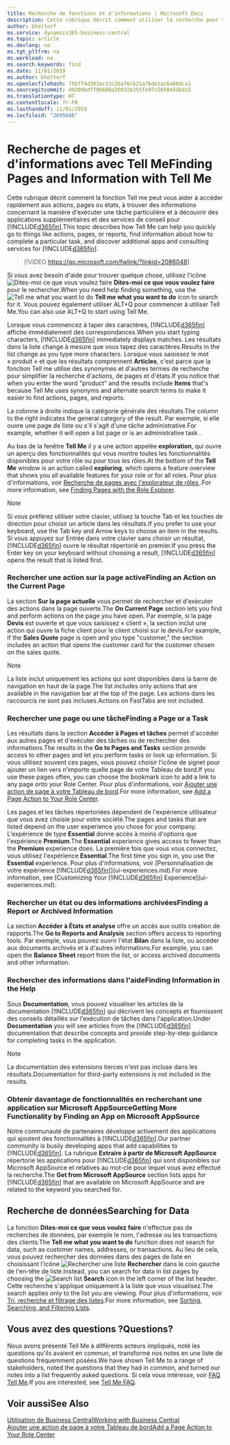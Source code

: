 ```yaml
---
title: Recherche de fonctions et d'informations | Microsoft Docs
description: Cette rubrique décrit comment utiliser la recherche pour trouver des actions, pages, états, documents et données ainsi que les autres applications et services de conseil.
author: bholtorf
ms.service: dynamics365-business-central
ms.topic: article
ms.devlang: na
ms.tgt_pltfrm: na
ms.workload: na
ms.search.keywords: find
ms.date: 11/01/2019
ms.author: bholtorf
ms.openlocfilehash: 75bff4d303ac13c2ba76cb21a76de1ac6a08dca1
ms.sourcegitcommit: 49309bdff9b680a35032b355fe97c565845dba15
ms.translationtype: HT
ms.contentlocale: fr-FR
ms.lasthandoff: 11/01/2019
ms.locfileid: "2695046"
---
```

# <a name="finding-pages-and-information-with-tell-me"></a><span data-ttu-id="27b8f-103">Recherche de pages et d'informations avec Tell Me</span><span class="sxs-lookup"><span data-stu-id="27b8f-103">Finding Pages and Information with Tell Me</span></span>  
<span data-ttu-id="27b8f-104">Cette rubrique décrit comment la fonction Tell me peut vous aider à accéder rapidement aux actions, pages ou états, à trouver des informations concernant la manière d'exécuter une tâche particulière et à découvrir des applications supplémentaires et des services de conseil pour [!INCLUDE[d365fin](includes/d365fin_md.md)].</span><span class="sxs-lookup"><span data-stu-id="27b8f-104">This topic describes how Tell Me can help you quickly go to things like actions, pages, or reports, find information about how to complete a particular task, and discover additional apps and consulting services for [!INCLUDE[d365fin](includes/d365fin_md.md)].</span></span>  


> [!VIDEO https://go.microsoft.com/fwlink/?linkid=2086048]

<span data-ttu-id="27b8f-105">Si vous avez besoin d'aide pour trouver quelque chose, utilisez l'icône ![Dites-moi ce que vous voulez faire](media/ui-search/search.png "Rechercher une page ou un état") **Dites-moi ce que vous voulez faire** pour le rechercher.</span><span class="sxs-lookup"><span data-stu-id="27b8f-105">When you need help finding something, use the ![Tell me what you want to do](media/ui-search/search.png "Search for Page or Report") **Tell me what you want to do** icon to search for it.</span></span> <span data-ttu-id="27b8f-106">Vous pouvez également utiliser ALT+Q pour commencer à utiliser Tell Me.</span><span class="sxs-lookup"><span data-stu-id="27b8f-106">You can also use ALT+Q to start using Tell Me.</span></span>

<span data-ttu-id="27b8f-107">Lorsque vous commencez à taper des caractères, [!INCLUDE[d365fin](includes/d365fin_md.md)] affiche immédiatement des correspondances.</span><span class="sxs-lookup"><span data-stu-id="27b8f-107">When you start typing characters, [!INCLUDE[d365fin](includes/d365fin_md.md)] immediately displays matches.</span></span> <span data-ttu-id="27b8f-108">Les résultats dans la liste change à mesure que vous tapez des caractères.</span><span class="sxs-lookup"><span data-stu-id="27b8f-108">Results in the list change as you type more characters.</span></span> <span data-ttu-id="27b8f-109">Lorsque vous saisissez le mot « produit » et que les résultats comprennent **Articles**, c'est parce que la fonction Tell me utilise des synonymes et d'autres termes de recherche pour simplifier la recherche d'actions, de pages et d'états.</span><span class="sxs-lookup"><span data-stu-id="27b8f-109">If you notice that when you enter the word "product" and the results include **Items** that's because Tell Me uses synonyms and alternate search terms to make it easier to find actions, pages, and reports.</span></span>

<span data-ttu-id="27b8f-110">La colonne à droite indique la catégorie générale des résultats.</span><span class="sxs-lookup"><span data-stu-id="27b8f-110">The column to the right indicates the general category of the result.</span></span> <span data-ttu-id="27b8f-111">Par exemple, si elle ouvre une page de liste ou s'il s'agit d'une tâche administrative.</span><span class="sxs-lookup"><span data-stu-id="27b8f-111">For example, whether it will open a list page or is an administrative task .</span></span>  

<span data-ttu-id="27b8f-112">Au bas de la fenêtre **Tell Me** il y a une action appelée **exploration**, qui ouvre un aperçu des fonctionnalités qui vous montre toutes les fonctionnalités disponibles pour votre rôle ou pour tous les rôles.</span><span class="sxs-lookup"><span data-stu-id="27b8f-112">At the bottom of the **Tell Me** window is an action called **exploring**, which opens a feature overview that shows you all available features for your role or for all roles.</span></span> <span data-ttu-id="27b8f-113">Pour plus d'informations, voir [Recherche de pages avec l'explorateur de rôles ](ui-role-explorer.md).</span><span class="sxs-lookup"><span data-stu-id="27b8f-113">For more information, see [Finding Pages with the Role Explorer](ui-role-explorer.md).</span></span>

> [!NOTE]  
>   <span data-ttu-id="27b8f-114">Si vous préférez utiliser votre clavier, utilisez la touche Tab et les touches de direction pour choisir un article dans les résultats.</span><span class="sxs-lookup"><span data-stu-id="27b8f-114">If you prefer to use your keyboard, use the Tab key and Arrow keys to choose an item in the results.</span></span> <span data-ttu-id="27b8f-115">Si vous appuyez sur Entrée dans votre clavier sans choisir un résultat, [!INCLUDE[d365fin](includes/d365fin_md.md)] ouvre le résultat répertorié en premier.</span><span class="sxs-lookup"><span data-stu-id="27b8f-115">If you press the Enter key on your keyboard without choosing a result, [!INCLUDE[d365fin](includes/d365fin_md.md)] opens the result that is listed first.</span></span>

### <a name="finding-an-action-on-the-current-page"></a><span data-ttu-id="27b8f-116">Rechercher une action sur la page active</span><span class="sxs-lookup"><span data-stu-id="27b8f-116">Finding an Action on the Current Page</span></span>
<span data-ttu-id="27b8f-117">La section **Sur la page actuelle** vous permet de rechercher et d'exécuter des actions dans la page ouverte.</span><span class="sxs-lookup"><span data-stu-id="27b8f-117">The **On Current Page** section lets you find and perform actions on the page you have open.</span></span> <span data-ttu-id="27b8f-118">Par exemple, si la page **Devis** est ouverte et que vous saisissez « client », la section inclut une action qui ouvre la fiche client pour le client choisi sur le devis.</span><span class="sxs-lookup"><span data-stu-id="27b8f-118">For example, if the **Sales Quote** page is open and you type "customer," the section includes an action that opens the customer card for the customer chosen on the sales quote.</span></span>

> [!NOTE]  
>   <span data-ttu-id="27b8f-119">La liste inclut uniquement les actions qui sont disponibles dans la barre de navigation en haut de la page.</span><span class="sxs-lookup"><span data-stu-id="27b8f-119">The list includes only actions that are available in the navigation bar at the top of the page.</span></span> <span data-ttu-id="27b8f-120">Les actions dans les raccourcis ne sont pas incluses.</span><span class="sxs-lookup"><span data-stu-id="27b8f-120">Actions on FastTabs are not included.</span></span>  

### <a name="finding-a-page-or-a-task"></a><span data-ttu-id="27b8f-121">Rechercher une page ou une tâche</span><span class="sxs-lookup"><span data-stu-id="27b8f-121">Finding a Page or a Task</span></span>
<span data-ttu-id="27b8f-122">Les résultats dans la section **Accéder à Pages et tâches** permet d'accéder aux autres pages et d'exécuter des tâches ou de rechercher des informations.</span><span class="sxs-lookup"><span data-stu-id="27b8f-122">The results in the **Go to Pages and Tasks** section provide access to other pages and let you perform tasks or look up information.</span></span> <span data-ttu-id="27b8f-123">Si vous utilisez souvent ces pages, vous pouvez choisir l’icône de signet pour ajouter un lien vers n’importe quelle page de votre Tableau de bord.</span><span class="sxs-lookup"><span data-stu-id="27b8f-123">If you use these pages often, you can choose the bookmark icon to add a link to any page onto your Role Center.</span></span> <span data-ttu-id="27b8f-124">Pour plus d'informations, voir [Ajouter une action de page à votre Tableau de bord](ui-bookmarks.md).</span><span class="sxs-lookup"><span data-stu-id="27b8f-124">For more information, see [Add a Page Action to Your Role Center](ui-bookmarks.md).</span></span>

<span data-ttu-id="27b8f-125">Les pages et les tâches répertoriées dépendent de l'expérience utilisateur que vous avez choisie pour votre société.</span><span class="sxs-lookup"><span data-stu-id="27b8f-125">The pages and tasks that are listed depend on the user experience you chose for your company.</span></span> <span data-ttu-id="27b8f-126">L'expérience de type **Essential** donne accès à moins d'options que l'expérience **Premium**.</span><span class="sxs-lookup"><span data-stu-id="27b8f-126">The **Essential** experience gives access to fewer than the **Premium** experience does.</span></span> <span data-ttu-id="27b8f-127">La première fois que vous vous connectez, vous utilisez l'expérience **Essential**.</span><span class="sxs-lookup"><span data-stu-id="27b8f-127">The first time you sign in, you use the **Essential** experience.</span></span> <span data-ttu-id="27b8f-128">Pour plus d'informations, voir [Personnalisation de votre expérience [!INCLUDE[d365fin](includes/d365fin_md.md)]](ui-experiences.md).</span><span class="sxs-lookup"><span data-stu-id="27b8f-128">For more information, see [Customizing Your [!INCLUDE[d365fin](includes/d365fin_md.md)] Experience](ui-experiences.md).</span></span>

### <a name="finding-a-report-or-archived-information"></a><span data-ttu-id="27b8f-129">Rechercher un état ou des informations archivées</span><span class="sxs-lookup"><span data-stu-id="27b8f-129">Finding a Report or Archived Information</span></span>
<span data-ttu-id="27b8f-130">La section **Accéder à États et analyse** offre un accès aux outils création de rapports.</span><span class="sxs-lookup"><span data-stu-id="27b8f-130">The **Go to Reports and Analysis** section offers access to reporting tools.</span></span> <span data-ttu-id="27b8f-131">Par exemple, vous pouvez ouvrir l'état **Bilan** dans la liste, ou accéder aux documents archivés et à d'autres informations.</span><span class="sxs-lookup"><span data-stu-id="27b8f-131">For example, you can open the **Balance Sheet** report from the list, or access archived documents and other information.</span></span>  

### <a name="finding-information-in-the-help"></a><span data-ttu-id="27b8f-132">Rechercher des informations dans l'aide</span><span class="sxs-lookup"><span data-stu-id="27b8f-132">Finding Information in the Help</span></span>
<span data-ttu-id="27b8f-133">Sous **Documentation**, vous pouvez visualiser les articles de la documentation [!INCLUDE[d365fin](includes/d365fin_md.md)] qui décrivent les concepts et fournissent des conseils détaillés sur l'exécution de tâches dans l'application.</span><span class="sxs-lookup"><span data-stu-id="27b8f-133">Under **Documentation** you will see articles from the [!INCLUDE[d365fin](includes/d365fin_md.md)] documentation that describe concepts and provide step-by-step guidance for completing tasks in the application.</span></span>    

> [!NOTE]  
> <span data-ttu-id="27b8f-134">La documentation des extensions tierces n'est pas incluse dans les résultats.</span><span class="sxs-lookup"><span data-stu-id="27b8f-134">Documentation for third-party extensions is not included in the results.</span></span>

### <a name="getting-more-functionality-by-finding-an-app-on-microsoft-appsource"></a><span data-ttu-id="27b8f-135">Obtenir davantage de fonctionnalités en recherchant une application sur Microsoft AppSource</span><span class="sxs-lookup"><span data-stu-id="27b8f-135">Getting More Functionality by Finding an App on Microsoft AppSource</span></span>
<span data-ttu-id="27b8f-136">Notre communauté de partenaires développe activement des applications qui ajoutent des fonctionnalités à [!INCLUDE[d365fin](includes/d365fin_md.md)].</span><span class="sxs-lookup"><span data-stu-id="27b8f-136">Our partner community is busily developing apps that add capabilities to [!INCLUDE[d365fin](includes/d365fin_md.md)].</span></span> <span data-ttu-id="27b8f-137">La rubrique **Extraire à partir de Microsoft AppSource** répertorie les applications pour [!INCLUDE[d365fin](includes/d365fin_md.md)] qui sont disponibles sur Microsoft AppSource et relatives au mot-clé pour lequel vous avez effectué la recherche.</span><span class="sxs-lookup"><span data-stu-id="27b8f-137">The **Get from Microsoft AppSource** section lists apps for [!INCLUDE[d365fin](includes/d365fin_md.md)] that are available on Microsoft AppSource and are related to the keyword you searched for.</span></span>

## <a name="searching-for-data"></a><span data-ttu-id="27b8f-138">Recherche de données</span><span class="sxs-lookup"><span data-stu-id="27b8f-138">Searching for Data</span></span>
<span data-ttu-id="27b8f-139">La fonction **Dites-moi ce que vous voulez faire** n'effectue pas de recherches de données, par exemple le nom, l'adresse ou les transactions des clients.</span><span class="sxs-lookup"><span data-stu-id="27b8f-139">The **Tell me what you want to do** function does not search for data, such as customer names, addresses, or transactions.</span></span> <span data-ttu-id="27b8f-140">Au lieu de cela, vous pouvez rechercher des données dans des pages de liste en choisissant l'icône ![Rechercher une liste](media/ui-search/search-list.png "Icône de liste Rechercher") **Rechercher** dans le coin gauche de l'en-tête de liste.</span><span class="sxs-lookup"><span data-stu-id="27b8f-140">Instead, you can search for data in list pages by choosing the ![Search list](media/ui-search/search-list.png "Search list icon") **Search** icon in the left corner of the list header.</span></span> <span data-ttu-id="27b8f-141">Cette recherche s'applique uniquement à la liste que vous visualisez.</span><span class="sxs-lookup"><span data-stu-id="27b8f-141">The search applies only to the list you are viewing.</span></span> <span data-ttu-id="27b8f-142">Pour plus d'informations, voir [Tri, recherche et filtrage des listes](ui-enter-criteria-filters.md).</span><span class="sxs-lookup"><span data-stu-id="27b8f-142">For more information, see [Sorting, Searching, and Filtering Lists](ui-enter-criteria-filters.md).</span></span>

## <a name="questions"></a><span data-ttu-id="27b8f-143">Vous avez des questions ?</span><span class="sxs-lookup"><span data-stu-id="27b8f-143">Questions?</span></span>
<span data-ttu-id="27b8f-144">Nous avons présenté Tell Me à différents acteurs impliqués, noté les questions qu'ils avaient en commun, et transformé nos notes en une liste de questions fréquemment posées.</span><span class="sxs-lookup"><span data-stu-id="27b8f-144">We have shown Tell Me to a range of stakeholders, noted the questions that they had in common, and turned our notes into a list frequently asked questions.</span></span> <span data-ttu-id="27b8f-145">Si cela vous intéresse, voir [FAQ Tell Me](ui-search-faq.md).</span><span class="sxs-lookup"><span data-stu-id="27b8f-145">If you are interested, see [Tell Me FAQ](ui-search-faq.md).</span></span>

## <a name="see-also"></a><span data-ttu-id="27b8f-146">Voir aussi</span><span class="sxs-lookup"><span data-stu-id="27b8f-146">See Also</span></span>
[<span data-ttu-id="27b8f-147">Utilisation de Business Central</span><span class="sxs-lookup"><span data-stu-id="27b8f-147">Working with Business Central</span></span>](ui-work-product.md)  
[<span data-ttu-id="27b8f-148">Ajouter une action de page à votre Tableau de bord</span><span class="sxs-lookup"><span data-stu-id="27b8f-148">Add a Page Action to Your Role Center</span></span>](ui-bookmarks.md)
